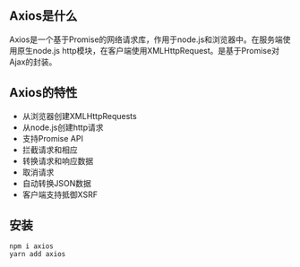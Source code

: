## Axios是什么
Axios是一个基于Promise的网络请求库，作用于node.js和浏览器中。在服务端使用原生node.js http模块，在客户端使用XMLHttpRequest。是基于Promise对Ajax的封装。

## Axios的特性
- 从浏览器创建XMLHttpRequests
- 从node.js创建http请求
- 支持Promise API
- 拦截请求和相应
- 转换请求和响应数据
- 取消请求
- 自动转换JSON数据
- 客户端支持抵御XSRF

## 安装
```text
npm i axios
yarn add axios
```